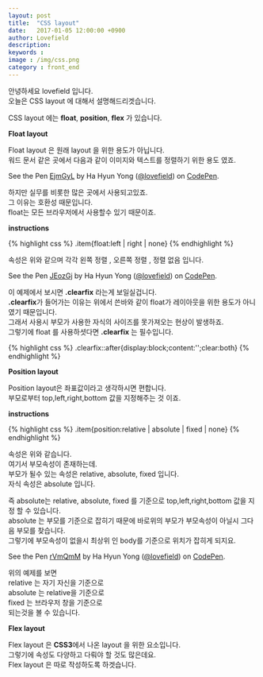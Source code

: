 ```yaml
---
layout: post
title:  "CSS layout"
date:   2017-01-05 12:00:00 +0900
author: Lovefield
description: 
keywords : 
image : /img/css.png
category : front_end
---
```


안녕하세요 lovefield 입니다.<br>
오늘은 <span class="blue">CSS layout</span> 에 대해서 설명해드리겟습니다.

<span class="blue">CSS layout</span> 에는 <b class="blue">float</b>, <b class="blue">position</b>, <b class="blue">flex</b> 가 있습니다.
<div class="emp40"></div>
<p class="h2"><b>Float layout</b></p>

<span class="blue">Float layout</span> 은 원래 layout 을 위한 용도가 아닙니다.<br>
워드 문서 같은 곳에서 다음과 같이 이미지와 텍스트를 정렬하기 위한 용도 였죠.

<p data-height="300" data-theme-id="dark" data-slug-hash="EjmGyL" data-default-tab="result" data-user="lovefield" data-embed-version="2" data-pen-title="EjmGyL" class="codepen">See the Pen <a href="http://codepen.io/lovefield/pen/EjmGyL/">EjmGyL</a> by Ha Hyun Yong (<a href="http://codepen.io/lovefield">@lovefield</a>) on <a href="http://codepen.io">CodePen</a>.</p>
<script async src="https://production-assets.codepen.io/assets/embed/ei.js"></script>

하지만 실무를 비롯한 많은 곳에서 사용되고있죠.<br>
그 이유는 호환성 때문입니다.<br>
<span class="blue">float</span>는 모든 브라우저에서 사용할수 있기 때문이죠.

<div class="emp20"></div>
<p class="h3"><b>instructions</b></p>

{% highlight css %}
.item{float:left | right | none}
{% endhighlight %}

속성은 위와 같으며 각각 왼쪽 정렬 , 오른쪽 정렬 , 정렬 없음 입니다.

<p data-height="265" data-theme-id="dark" data-slug-hash="JEozGj" data-default-tab="result" data-user="lovefield" data-embed-version="2" data-pen-title="JEozGj" class="codepen">See the Pen <a href="http://codepen.io/lovefield/pen/JEozGj/">JEozGj</a> by Ha Hyun Yong (<a href="http://codepen.io/lovefield">@lovefield</a>) on <a href="http://codepen.io">CodePen</a>.</p>
<script async src="https://production-assets.codepen.io/assets/embed/ei.js"></script>

이 예제에서 보시면 <b class="blue">.clearfix</b> 라는게 보일실겁니다.<br>
<b class="blue">.clearfix</b>가 들어가는 이유는 위에서 쓴바와 같이 <span class="blue">float</span>가 레이아웃을 위한 용도가 아니였기 때문입니다.<br>
그래서 사용시 부모가 사용한 자식의 사이즈를 못가져오는 현상이 발생하죠.<br>
그렇기에 <span class="blue">float</span> 를 사용하셧다면 <b class="blue">.clearfix</b> 는 필수입니다.

{% highlight css %}
.clearfix::after{display:block;content:'';clear:both}
{% endhighlight %}

<div class="emp40"></div>
<p class="h2"><b>Position layout</b></p>

<span class="blue">Position layout</span>은 좌표값이라고 생각하시면 편합니다.<br>
부모로부터 <span class="blue">top,left,right,bottom</span> 값을 지정해주는 것 이죠.

<div class="emp20"></div>
<p class="h3"><b>instructions</b></p>

{% highlight css %}
.item{position:relative | absolute | fixed | none}
{% endhighlight %}

속성은 위와 같습니다.<br>
여기서 부모속성이 존재하는데.<br>
부모가 될수 있는 속성은 <span class="blue">relative</span>, <span class="blue">absolute</span>, <span class="blue">fixed</span> 입니다.<br>
자식 속성은 <span class="blue">absolute</span> 입니다.

즉 <span class="blue">absolute</span>는 <span class="blue">relative</span>, <span class="blue">absolute</span>, <span class="blue">fixed</span> 를 기준으로 <span class="blue">top,left,right,bottom</span> 값을 지정 할 수 있습니다.<br>
<span class="blue">absolute</span> 는 부모를 기준으로 잡히기 때문에 바로위의 부모가 부모속성이 아닐시 그다음 부모를 찾습니다.<br>
그렇기에 부모속성이 없을시 최상위 인 body를 기준으로 위치가 잡히게 되지요.

<p data-height="265" data-theme-id="dark" data-slug-hash="rVmQmM" data-default-tab="result" data-user="lovefield" data-embed-version="2" data-pen-title="rVmQmM" class="codepen">See the Pen <a href="http://codepen.io/lovefield/pen/rVmQmM/">rVmQmM</a> by Ha Hyun Yong (<a href="http://codepen.io/lovefield">@lovefield</a>) on <a href="http://codepen.io">CodePen</a>.</p>
<script async src="https://production-assets.codepen.io/assets/embed/ei.js"></script>

위의 예제를 보면<br>
<span class="blue">relative</span> 는 자기 자신을 기준으로 <br>
<span class="blue">absolute</span> 는 <span class="blue">relative</span>을 기준으로 <br>
<span class="blue">fixed</span> 는 브라우저 창을 기준으로 <br>
되는것을 볼 수 있습니다.

<div class="emp40"></div>
<p class="h2"><b>Flex layout</b></p>

<span class="blue">Flex layout</span> 은 <b class="blue">CSS3</b>에서 나온 layout 을 위한 요소입니다.<br>
그렇기에 속성도 다양하고 다뤄야 할 것도 많은데요.<br>
<span class="blue">Flex layout</span> 은 따로 작성하도록 하겟습니다.

